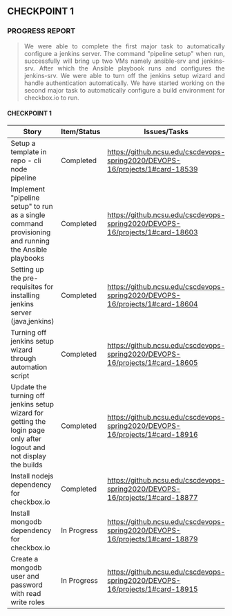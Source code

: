 ## CHECKPOINT 1

### PROGRESS REPORT
> <p align="justify">We were able to complete the first major task to automatically configure a jenkins server. The command "pipeline setup" when run, successfully will bring up two VMs namely ansible-srv and jenkins-srv. After which the Ansible playbook runs and configures the jenkins-srv. We were able to turn off the jenkins setup wizard and handle authentication automatically. We have started working on the second major task to automatically configure a build environment for checkbox.io to run.</p>

#### <a name="CHECKPOINT 1"></a> CHECKPOINT 1

| Story   | Item/Status   |  Issues/Tasks
| ------------- | ------------  |  ------------
| Setup a template in repo - cli node pipeline | Completed | https://github.ncsu.edu/cscdevops-spring2020/DEVOPS-16/projects/1#card-18539
| Implement "pipeline setup" to run as a single command provisioning and running the Ansible playbooks | Completed | https://github.ncsu.edu/cscdevops-spring2020/DEVOPS-16/projects/1#card-18603
| Setting up the pre-requisites for installing jenkins server (java,jenkins) | Completed | https://github.ncsu.edu/cscdevops-spring2020/DEVOPS-16/projects/1#card-18604
| Turning off jenkins setup wizard through automation script | Completed | https://github.ncsu.edu/cscdevops-spring2020/DEVOPS-16/projects/1#card-18605
| Update the turning off jenkins setup wizard for getting the login page only after logout and not display the builds | Completed | https://github.ncsu.edu/cscdevops-spring2020/DEVOPS-16/projects/1#card-18916
| Install nodejs dependency for checkbox.io | Completed | https://github.ncsu.edu/cscdevops-spring2020/DEVOPS-16/projects/1#card-18877
| Install mongodb dependency for checkbox.io | In Progress | https://github.ncsu.edu/cscdevops-spring2020/DEVOPS-16/projects/1#card-18879
| Create a mongodb user and password with read write roles | In Progress | https://github.ncsu.edu/cscdevops-spring2020/DEVOPS-16/projects/1#card-18915
